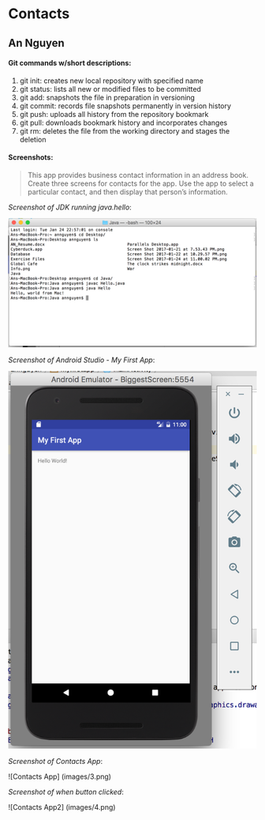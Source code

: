 ﻿# Contacts

## An Nguyen

#### Git commands w/short descriptions:

1. git init: creates new local repository with specified name
2. git status: lists all new or modified files to be committed
3. git add: snapshots the file in preparation in versioning
4. git commit: records file snapshots permanently in version history
5. git push: uploads all history from the repository bookmark
6. git pull: downloads bookmark history and incorporates changes
7. git rm: deletes the file from the working directory and stages the deletion

#### Screenshots:
>This app provides business contact information in an address book. Create three screens for contacts for the app. Use the app to select a particular contact, and then display that person’s information.

*Screenshot of JDK running java.hello*:

![Running JDK Screenshot](images/1.png)

*Screenshot of Android Studio - My First App*:

![Android Studio Installation Screenshot](images/2.png)

*Screenshot of Contacts App*:

![Contacts App] (images/3.png)

*Screenshot of when button clicked*:

![Contacts App2] (images/4.png)

